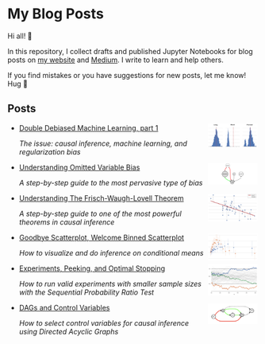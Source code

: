 # My Blog Posts

Hi all! 👋 

In this repository, I collect drafts and published Jupyter Notebooks for blog posts on [my website](https://matteocourthoud.github.io/) and [Medium](https://medium.com/@matteo.courthoud). I write to learn and help others.

If you find mistakes or you have suggestions for new posts, let me know! Hug 🤗 

## Posts

- [Double Debiased Machine Learning, part 1](https://towardsdatascience.com/eb767a59975b)<img align="right" width="100" src="covers/pretest.png">

  *The issue: causal inference, machine learning, and regularization bias*

- [Understanding Omitted Variable Bias](https://towardsdatascience.com/344ac1477699)<img align="right" width="100" src="covers/ovb.png">

  *A step-by-step guide to the most pervasive type of bias*

- [Understanding The Frisch-Waugh-Lovell Theorem](https://towardsdatascience.com/59f801eb3299)<img align="right" width="100" src="covers/fwl.png">

  *A step-by-step guide to one of the most powerful theorems in causal inference*

- [Goodbye Scatterplot, Welcome Binned Scatterplot](https://towardsdatascience.com/a928f67413e4)<img align="right" width="100" src="covers/binscatter.png">

	*How to visualize and do inference on conditional means*

- [Experiments, Peeking, and Optimal Stopping](https://towardsdatascience.com/954506cec665)<img align="right" width="100" src="covers/optimal_stopping.png">

	*How to run valid experiments with smaller sample sizes with the Sequential Probability Ratio Test*

- [DAGs and Control Variables](https://towardsdatascience.com/b63dc69e3d8c)<img align="right" width="100" src="covers/controls.png">

  *How to select control variables for causal inference using Directed Acyclic Graphs*

